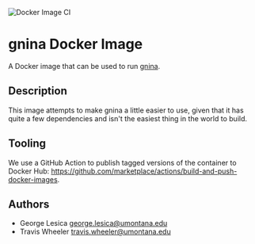 ![Docker Image CI](https://github.com/TravisWheelerLab/gnina-image/workflows/Docker%20Image%20CI/badge.svg)

# gnina Docker Image

A Docker image that can be used to run [gnina](https://github.com/gnina/gnina).

## Description

This image attempts to make gnina a little easier to use, given that it has
quite a few dependencies and isn't the easiest thing in the world to build.

## Tooling

We use a GitHub Action to publish tagged versions of the container to Docker
Hub: <https://github.com/marketplace/actions/build-and-push-docker-images>.

## Authors

  * George Lesica <george.lesica@umontana.edu>
  * Travis Wheeler <travis.wheeler@umontana.edu>

